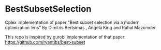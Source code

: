 # BestSubsetSelection
Cplex implementation of paper "Best subset selection via a modern optimization lens"
By Dimitris Bertsimas , Angela King and Rahul Mazumder 

This repo is inspired by gurobi implementation of that paper: https://github.com/ryantibs/best-subset
